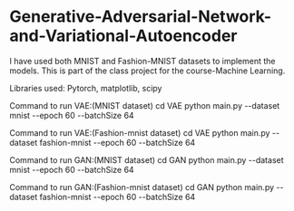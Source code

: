 # Generative-Adversarial-Network-and-Variational-Autoencoder
I have used both MNIST and Fashion-MNIST datasets to implement the models. This is part of the class project for the course-Machine Learning.

Libraries used:
Pytorch, matplotlib, scipy

Command to run VAE:(MNIST dataset)
cd VAE
python main.py --dataset mnist --epoch 60 --batchSize 64

Command to run VAE:(Fashion-mnist dataset)
cd VAE
python main.py --dataset fashion-mnist --epoch 60 --batchSize 64


Command to run GAN:(MNIST dataset)
cd GAN
python main.py --dataset mnist --epoch 60 --batchSize 64

Command to run GAN:(Fashion-mnist dataset)
cd GAN
python main.py --dataset fashion-mnist --epoch 60 --batchSize 64

